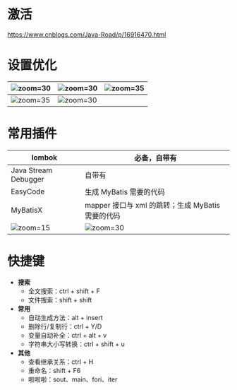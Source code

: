 # 激活

https://www.cnblogs.com/Java-Road/p/16916470.html

# 设置优化

| ![zoom=30](Pasted%20image%2020231212200329.png) | ![zoom=30](Pasted%20image%2020231212200429.png) | ![zoom=35](Pasted%20image%2020231212200730.png) |
| ----------- | ----------------------------------------------- | ------------------------------ |
| ![zoom=35](Pasted%20image%2020231212200525.png) | ![zoom=30](Pasted%20image%2020231212200617.png) |                                                              |

# 常用插件

| lombok                                                       | 必备，自带有                                                 |
| ------------------------------------------------------------ | ------------------------------------------------------------ |
| Java Stream Debugger                                         | 自带有                                                       |
| EasyCode                                                     | 生成 MyBatis 需要的代码                                      |
| MyBatisX                                                     | mapper 接口与 xml 的跳转；生成 MyBatis 需要的代码            |
| ![zoom=15](Pasted%20image%2020231212200844.png) | ![zoom=30](Pasted%20image%2020231212201036.png) |

# 快捷键

- **搜索**
    - 全文搜索：ctrl + shift + F
    - 文件搜索：shift + shift
- **常用**
    - 自动生成方法：alt + insert
    - 删除行/复制行：ctrl + Y/D
    - 变量自动补全：ctrl + alt + v
    - 字符串大小写转换：ctrl + shift + u
- **其他**
    - 查看继承关系：ctrl + H
    - 重命名：shift + F6
    - 啦啦啦：sout、main、fori、iter